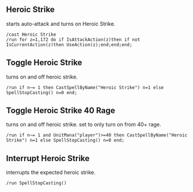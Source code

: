 ## Heroic Strike
starts auto-attack and turns on Heroic Strike.
```
/cast Heroic Strike
/run for z=1,172 do if IsAttackAction(z)then if not IsCurrentAction(z)then UseAction(z);end;end;end;
```

## Toggle Heroic Strike
turns on and off heroic strike.
```
/run if n~= 1 then CastSpellByName("Heroic Strike") n=1 else SpellStopCasting() n=0 end;
```


## Toggle Heroic Strike 40 Rage
turns on and off heroic strike. set to only turn on from 40+ rage.
```
/run if n~= 1 and UnitMana("player")>=40 then CastSpellByName("Heroic Strike") n=1 else SpellStopCasting() n=0 end;
```


## Interrupt Heroic Strike
interrupts the expected heroic strike.
```
/run SpellStopCasting()
```